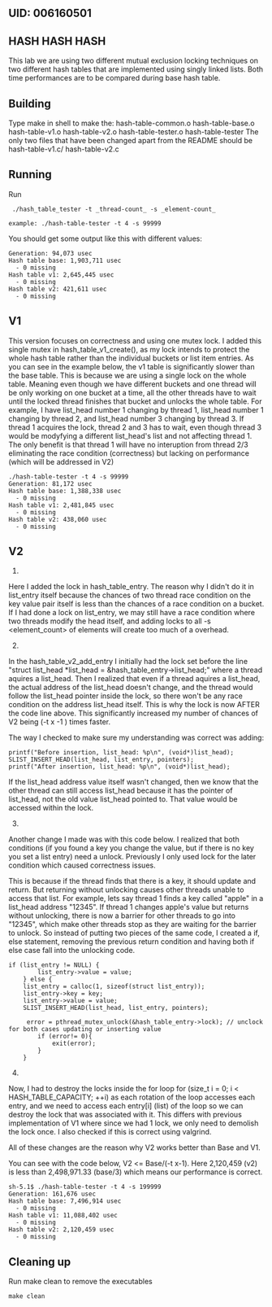 ## UID: 006160501

## HASH HASH HASH

This lab we are using two different mutual exclusion locking techniques on two different hash tables that are implemented using singly linked lists. Both time performances are to be compared during base hash table.
## Building

Type make in shell to make the: hash-table-common.o hash-table-base.o hash-table-v1.o hash-table-v2.o hash-table-tester.o hash-table-tester 
The only two files that have been changed apart from the README should be hash-table-v1.c/ hash-table-v2.c

## Running
Run 
```shell
 ./hash_table_tester -t _thread-count_ -s _element-count_

example: ./hash-table-tester -t 4 -s 99999
```

You should get some output like this with different values:

```shell
Generation: 94,073 usec
Hash table base: 1,903,711 usec
  - 0 missing
Hash table v1: 2,645,445 usec
  - 0 missing
Hash table v2: 421,611 usec
  - 0 missing
```

## V1
This version focuses on correctness and using one mutex lock. I added this single mutex in hash_table_v1_create(), as my lock intends to protect the whole hash table rather than the individual buckets or list item entries. As you can see in the example below, the v1 table is significantly slower than the base table. This is because we are using a single lock on the whole table. Meaning even though we have different buckets and one thread will be only working on one bucket at a time, all the other threads have to wait until the locked thread finishes that bucket and unlocks the whole table. For example, I have list_head number 1 changing by thread 1, list_head number 1 changing by thread 2, and list_head number 3 changing by thread 3. If thread 1 acquires the lock, thread 2 and 3 has to wait, even though thread 3 would be modyfying a different list_head's list and not affecting thread 1. The only benefit is that thread 1 will have no interuption from thread 2/3 eliminating the race condition (correctness) but lacking on performance (which will be addressed in V2)

```shell
./hash-table-tester -t 4 -s 99999
Generation: 81,172 usec
Hash table base: 1,388,338 usec
  - 0 missing
Hash table v1: 2,481,845 usec
  - 0 missing
Hash table v2: 438,060 usec
  - 0 missing
  ```
## V2
1. 
Here I added the lock in hash_table_entry. The reason why I didn't do it in list_entry itself because the chances of two thread race condition on the key value pair itself is less than the chances of a race condition on a bucket. If I had done a lock on list_entry, we may still have a race condition where two threads modify the head itself, and adding locks to all -s <element_count> of elements will create too much of a overhead. 

2. 
In the hash_table_v2_add_entry I initially had the lock set before the line	"struct list_head *list_head = &hash_table_entry->list_head;" where a thread aquires a list_head. Then I realized that even if a thread aquires a list_head, the actual address of the list_head doesn't change, and the thread would follow the list_head pointer inside the lock, so there won't be any race condition on the address list_head itself. This is why the lock is now AFTER the code line above. This significantly increased my number of chances of V2 being (-t x -1 ) times faster.

The way I checked to make sure my understanding was correct was adding:

```shell
printf("Before insertion, list_head: %p\n", (void*)list_head);
SLIST_INSERT_HEAD(list_head, list_entry, pointers);
printf("After insertion, list_head: %p\n", (void*)list_head);
```

If the list_head address value itself wasn't changed, then we know that the other thread can still access list_head because it has the pointer of list_head, not the old value list_head pointed to. That value would be accessed within the lock. 

3. 
Another change I made was with this code below. I realized that both conditions (if you found a key you change the value, but if there is no key you set a list entry) need a unlock. Previously I only used lock for the later condition which caused correctness issues.

This is because if the thread finds that there is a key, it should update and return. But returning without unlocking causes other threads unable to access that list. For example, lets say thread 1 finds a key called "apple" in a list_head address "12345". If thread 1 changes apple's value but returns without unlocking, there is now a barrier for other threads to go into "12345", which make other threads stop as they are waiting for the barrier to unlock. So instead of putting two pieces of the same code, I created a if, else statement, removing the previous return condition and having both if else case fall into the unlocking code. 

```shell
if (list_entry != NULL) {
		list_entry->value = value;
	} else {
	list_entry = calloc(1, sizeof(struct list_entry));
	list_entry->key = key;
	list_entry->value = value;
	SLIST_INSERT_HEAD(list_head, list_entry, pointers);

	 error = pthread_mutex_unlock(&hash_table_entry->lock); // unclock for both cases updating or inserting value
		if (error!= 0){
			exit(error);
		} 
	}

```
4. 
Now, I had to destroy the locks inside the for loop for (size_t i = 0; i < HASH_TABLE_CAPACITY; ++i) as each rotation of the loop accesses each entry, and we need to access each entry[i] (list) of the loop so we can destroy the lock that was associated with it. This differs with previous implementation of V1 where since we had 1 lock, we only need to demolish the lock once. I also checked if this is correct using valgrind.

All of these changes are the reason why V2 works better than Base and V1. 

You can see with the code below, V2 <= Base/(-t x-1). Here 2,120,459 (v2) is less than 2,498,971.33 (base/3) which means our performance is correct.
```shell
sh-5.1$ ./hash-table-tester -t 4 -s 199999
Generation: 161,676 usec
Hash table base: 7,496,914 usec
  - 0 missing
Hash table v1: 11,088,402 usec
  - 0 missing
Hash table v2: 2,120,459 usec
  - 0 missing
```


## Cleaning up

Run make clean to remove the executables
```shell
make clean
```
